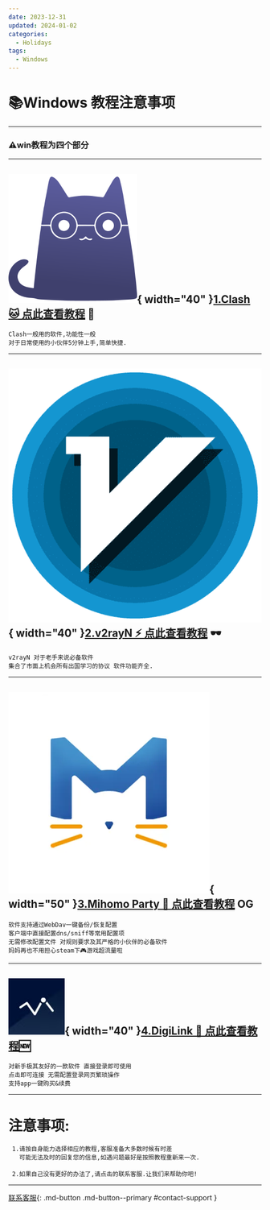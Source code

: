 ```yaml
---
date: 2023-12-31
updated: 2024-01-02
categories:
  - Holidays
tags:
  - Windows
---
```

# 📚Windows 教程注意事项
---
### ⚠️win教程为四个部分
---



## ![Image title](../../assets/photo/win/clash/clashlogo.png){ width="40" }[1.Clash 🐱 点此查看教程](./clash.md) 💼

    Clash一般用的软件,功能性一般
    对于日常使用的小伙伴5分钟上手,简单快捷.

---

## ![Image title](../../assets/photo/win/v2rayn/v2rayn.png){ width="40" }[2.v2rayN ⚡️ 点此查看教程](./v2rayn.md) 🕶

    v2rayN 对于老手来说必备软件
    集合了市面上机会所有出国学习的协议 软件功能齐全.

---

## ![Image title](../../assets/photo/win/mp/mplogo.png){ width="50" }[3.Mihomo Party 🐶 点此查看教程](./mp.md) OG

    软件支持通过WebDav一键备份/恢复配置 
    客户端中直接配置dns/sniff等常用配置项
    无需修改配置文件 对规则要求及其严格的小伙伴的必备软件
    妈妈再也不用担心steam下🎮游戏超流量啦

---

## ![Image title](../../assets/photo/win/digilink/digilinklogo.png){ width="40" }[4.DigiLink 🔗 点此查看教程](./digilink.md)🆕

    对新手极其友好的一款软件 直接登录即可使用
    点击即可连接 无需配置登录网页繁琐操作
    支持app一键购买&续费
    
---

# 注意事项:

     1.请按自身能力选择相应的教程,客服准备大多数时候有时差
       可能无法及时的回复您的信息,如遇问题最好是按照教程重新来一次.

     2.如果自己没有更好的办法了,请点击的联系客服.让我们来帮助你吧!
---
[联系客服](javascript:void(0);){: .md-button .md-button--primary #contact-support }